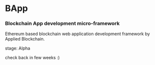 # BApp

### Blockchain App development micro-framework

Ethereum based blockchain web application development framework by Applied Blockchain.

stage: Alpha

check back in few weeks :)
